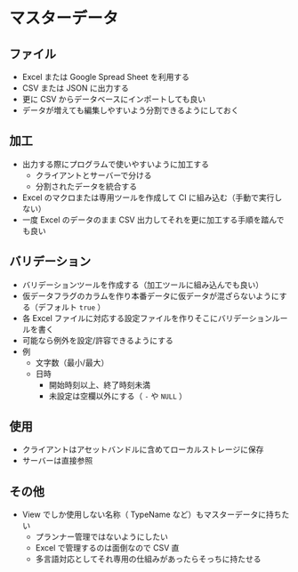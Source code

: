 # マスターデータ

## ファイル
- Excel または Google Spread Sheet を利用する
- CSV または JSON に出力する
- 更に CSV からデータベースにインポートしても良い
- データが増えても編集しやすいよう分割できるようにしておく

## 加工
- 出力する際にプログラムで使いやすいように加工する
  - クライアントとサーバーで分ける
  - 分割されたデータを統合する
- Excel のマクロまたは専用ツールを作成して CI に組み込む（手動で実行しない）
- 一度 Excel のデータのまま CSV 出力してそれを更に加工する手順を踏んでも良い

## バリデーション
- バリデーションツールを作成する（加工ツールに組み込んでも良い）
- 仮データフラグのカラムを作り本番データに仮データが混ざらないようにする（デフォルト `true` ）
- 各 Excel ファイルに対応する設定ファイルを作りそこにバリデーションルールを書く
- 可能なら例外を設定/許容できるようにする
- 例
  - 文字数（最小/最大）
  - 日時
    - 開始時刻以上、終了時刻未満
    - 未設定は空欄以外にする（ `-` や `NULL` ）

## 使用
- クライアントはアセットバンドルに含めてローカルストレージに保存
- サーバーは直接参照

## その他
- View でしか使用しない名称（ TypeName など）もマスターデータに持ちたい
  - プランナー管理ではないようにしたい
  - Excel で管理するのは面倒なので CSV 直
  - 多言語対応としてそれ専用の仕組みがあったらそっちに持たせる
